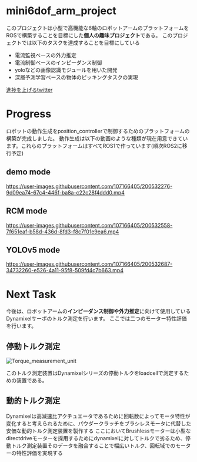 # mini6dof_arm_project

このプロジェクトは小型で高機能な6軸のロボットアームのプラットフォームをROSで構築することを目標にした**個人の趣味プロジェクト**である。
このプロジェクトでは以下のタスクを達成することを目標にしている
- 電流監視ベースの外力推定
- 電流制御ベースのインピーダンス制御
- yoloなどの画像認識モジュールを用いた開発
- 深層予測学習ベースの物体のピッキングタスクの実現

[進捗を上げるtwitter](https://twitter.com/siodakaram6dfam)

# Progress

ロボットの動作生成をposition_controllerで制御するためのプラットフォームの構築が完成しました。
動作生成は以下の動画のような種類が現在用意できています。これらのプラットフォームはすべてROS1で作っています(順次ROS2に移行予定)

## demo mode

https://user-images.githubusercontent.com/107166405/200532276-9d09ea74-67c4-446f-ba8a-c22c28f4ddd0.mp4

## RCM mode

https://user-images.githubusercontent.com/107166405/200532558-7f651eaf-b58d-436d-8fd3-f8c7f01e9ea6.mp4

## YOLOv5 mode

https://user-images.githubusercontent.com/107166405/200532687-34732260-e526-4a11-95f8-509fd4c7b663.mp4

# Next Task

今後は、ロボットアームの**インピーダンス制御や外力推定**に向けて使用しているDynamixelサーボのトルク測定を行います。
ここでは二つのモーター特性評価を行います。

## 停動トルク測定

![Torque_measurement_unit](https://user-images.githubusercontent.com/107166405/200535368-3e2929aa-be9f-476b-b4e7-e44b864824dd.png)

このトルク測定装置はDynamixelシリーズの停動トルクをloadcellで測定するための装置である。

## 動的トルク測定

Dynamixelは高減速比アクチュエータであるために回転数によってモータ特性が変化すると考えられるために、パウダークラッチをブラシレスモータに代替した安価な動的トルク測定装置を製作する
ここにおいてBrushlessモーターは小型なdirectdriveモーターを採用するためにdynamixelに対してトルクで劣るため、停動トルク測定装置そのデータを融合することで幅広いトルク、回転域でのモーターの特性評価を実現する






